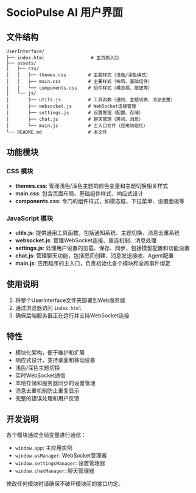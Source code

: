 # SocioPulse AI 用户界面

## 文件结构

```
UserInterface/
├── index.html                 # 主页面入口
├── assets/
│   ├── css/
│   │   ├── themes.css        # 主题样式（浅色/深色模式）
│   │   ├── main.css          # 主要样式（布局、基础组件）
│   │   └── components.css    # 组件样式（模态框、按钮等）
│   └── js/
│       ├── utils.js          # 工具函数（通知、主题切换、消息去重）
│       ├── websocket.js      # WebSocket连接管理
│       ├── settings.js       # 设置管理（配置、存储）
│       ├── chat.js           # 聊天管理（房间、消息）
│       └── main.js           # 主入口文件（应用初始化）
└── README.md                 # 本文件
```

## 功能模块

### CSS 模块
- **themes.css**: 管理浅色/深色主题的颜色变量和主题切换相关样式
- **main.css**: 包含页面布局、基础组件样式、响应式设计
- **components.css**: 专门的组件样式，如模态框、下拉菜单、设置面板等

### JavaScript 模块
- **utils.js**: 提供通用工具函数，包括通知系统、主题切换、消息去重系统
- **websocket.js**: 管理WebSocket连接、重连机制、消息处理
- **settings.js**: 处理用户设置的加载、保存、同步，包括模型配置和功能设置
- **chat.js**: 管理聊天功能，包括房间创建、消息发送接收、Agent配置
- **main.js**: 应用程序的主入口，负责初始化各个模块和全局事件绑定

## 使用说明

1. 将整个UserInterface文件夹部署到Web服务器
2. 通过浏览器访问 `index.html`
3. 确保后端服务器正在运行并支持WebSocket连接

## 特性

- 模块化架构，便于维护和扩展
- 响应式设计，支持桌面和移动设备
- 浅色/深色主题切换
- 实时WebSocket通信
- 本地存储和服务器同步的设置管理
- 消息去重机制防止重复显示
- 完整的错误处理和用户反馈

## 开发说明

各个模块通过全局变量进行通信：
- `window.app`: 主应用实例
- `window.wsManager`: WebSocket管理器
- `window.settingsManager`: 设置管理器
- `window.chatManager`: 聊天管理器

修改任何模块时请确保不破坏模块间的接口约定。
